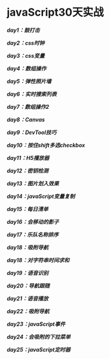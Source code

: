 # javaScript30天实战

***day1：鼓打击***

***day2：css时钟***

***day3：css变量***

***day4：数组操作***

***day5：弹性照片墙***

***day6：实时搜索列表***

***day7：数组操作2***

***day8：Canvas***

***day9：DevTool技巧***

***day10：按住shift多选checkbox***

***day11：H5播放器***

***day12：密钥检测***

***day13：图片划入效果***

***day14：javaScript变量复制***

***day15：每日清单***

***day16：会移动的影子***

***day17：乐队名称排序***

***day18：吸附导航***

***day18：对字符串时间求和***

***day19：语音识别***

***day20：导航跟随***

***day21：语音播放***

***day22：吸附导航***

***day23：javaScript事件***

***day24：会吸附的下拉菜单***

***day25：javaScript定时器***

